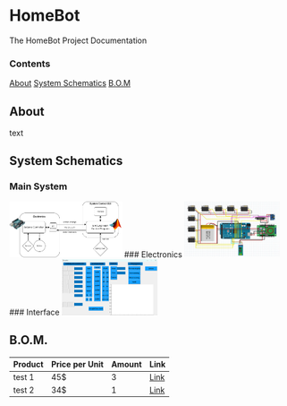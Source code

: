 # HomeBot
The HomeBot Project Documentation

### Contents
[About](##about)
[System Schematics](##systemschematics)
[B.O.M](##bom)

## About
text

## System Schematics
### Main System
<img height = "100" src="./Source Code/README Images/Control Scheme.png">  
### Electronics
<img height = "100" src="./Source Code/README Images/Electronics Sceme.png">  
### Interface
<img height = "100" src="./Source Code/README Images/Interface Screenshot.png"> 

## B.O.M.
| Product | Price per Unit | Amount | Link | 
|---------|----------------|--------|------|
|test 1 | 45$ | 3 | [Link](https://github.com) |
|test 2 | 34$ | 1 | [Link](https://github.com) |

